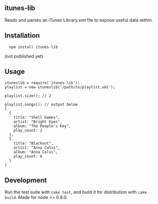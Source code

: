 ## itunes-lib

Reads and parses an iTunes Library.xml file to expose useful data within.

## Installation

```
  npm install itunes-lib
```
(not published yet)

## Usage

    ituneslib = require('itunes-lib');
    playlist = new ituneslib('/path/to/playlist.xml');

    playlist.size(); // 2

    playlist.songs(); // output below
    [
      {
        title: "Shell Games",
        artist: "Bright Eyes",
        album: "The People's Key",
        play_count: 2
      },
      {
        title: "Blackout",
        artist: "Anna Calvi",
        album: "Anna Calvi",
        play_count: 6
      }
    ]

## Development

Run the test suite with `cake test`, and build it for distribution with `cake build`. Made for node >= 0.8.0.
